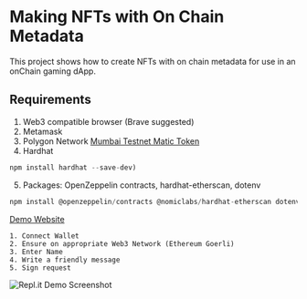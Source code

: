 # Making NFTs with On Chain Metadata
This project shows how to create NFTs with on chain metadata for use in an onChain gaming dApp.

## Requirements
1. Web3 compatible browser (Brave suggested)
2. Metamask
3. Polygon Network [Mumbai Testnet Matic Token](https://mumbaifaucet.com/)
4. Hardhat
```javascript
npm install hardhat --save-dev)
```
5. Packages: OpenZeppelin contracts, hardhat-etherscan, dotenv
```javascript
npm install @openzeppelin/contracts @nomiclabs/hardhat-etherscan dotenv
```

[Demo Website](https://buymeacoffee-solidity-defi-tipping-app--karadikid.repl.co/)

```
1. Connect Wallet
2. Ensure on appropriate Web3 Network (Ethereum Goerli)
3. Enter Name
4. Write a friendly message
5. Sign request
```
![Repl.it Demo Screenshot](Website-with-ChromeTools-screenshot.png)
